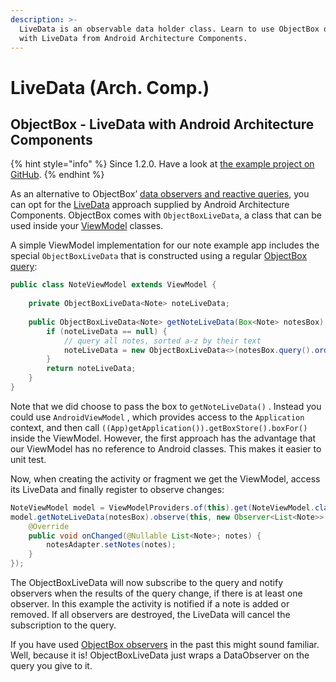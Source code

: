 ```yaml
---
description: >-
  LiveData is an observable data holder class. Learn to use ObjectBox database
  with LiveData from Android Architecture Components.
---
```


# LiveData (Arch. Comp.)

## ObjectBox - LiveData with Android Architecture Components

{% hint style="info" %}
Since 1.2.0. Have a look at [the example project on GitHub](https://github.com/objectbox/objectbox-examples/tree/master/android-app-arch).
{% endhint %}

As an alternative to ObjectBox’ [data observers and reactive queries](../data-observers-and-rx.md#objectbox-data-observers-and-reactive-extensions), you can opt for the [LiveData](https://developer.android.com/topic/libraries/architecture/livedata.html) approach supplied by Android Architecture Components. ObjectBox comes with  `ObjectBoxLiveData`, a class that can be used inside your [ViewModel](https://developer.android.com/topic/libraries/architecture/viewmodel.html) classes.

A simple ViewModel implementation for our note example app includes the special `ObjectBoxLiveData` that is constructed using a regular [ObjectBox query](../queries.md):

```java
public class NoteViewModel extends ViewModel {
    
    private ObjectBoxLiveData<Note> noteLiveData;
    
    public ObjectBoxLiveData<Note> getNoteLiveData(Box<Note> notesBox) {
        if (noteLiveData == null) {
            // query all notes, sorted a-z by their text
            noteLiveData = new ObjectBoxLiveData<>(notesBox.query().order(Note_.text).build());
        }
        return noteLiveData;
    }
}
```

Note that we did choose to pass the box to `getNoteLiveData()` . Instead you could use `AndroidViewModel` , which provides access to the `Application`  context, and then call  `((App)getApplication()).getBoxStore().boxFor()`  inside the ViewModel. However, the first approach has the advantage that our ViewModel  has no reference to Android classes. This makes it easier to unit test.

Now, when creating the activity or fragment we get the ViewModel, access its LiveData and finally register to observe changes:

```java
NoteViewModel model = ViewModelProviders.of(this).get(NoteViewModel.class);
model.getNoteLiveData(notesBox).observe(this, new Observer<List<Note>>() {
    @Override
    public void onChanged(@Nullable List<Note>; notes) {
        notesAdapter.setNotes(notes);
    }
});
```

The ObjectBoxLiveData will now subscribe to the query and notify observers when the results of the query change, if there is at least one observer. In this example the activity is notified if a note is added or removed. If all observers are destroyed, the LiveData will cancel the subscription to the query.

If you have used [ObjectBox observers](../data-observers-and-rx.md#objectbox-data-observers-and-reactive-extensions) in the past this might sound familiar. Well, because it is! ObjectBoxLiveData just wraps a DataObserver on the query you give to it.
